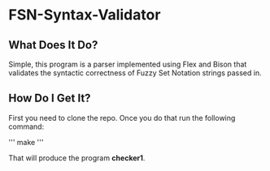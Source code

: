 # FSN-Syntax-Validator

## What Does It Do?
Simple, this program is a parser implemented using Flex and Bison that validates
the syntactic correctness of Fuzzy Set Notation strings passed in.

## How Do I Get It?
First you need to clone the repo. Once you do that run the following command:

'''
make
'''

That will produce the program **checker1**.


